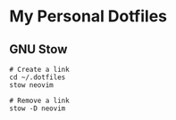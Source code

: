 # My Personal Dotfiles

## GNU Stow
```Shell
# Create a link
cd ~/.dotfiles
stow neovim

# Remove a link
stow -D neovim
```